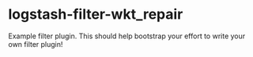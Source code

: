 # logstash-filter-wkt_repair
Example filter plugin. This should help bootstrap your effort to write your own filter plugin!
